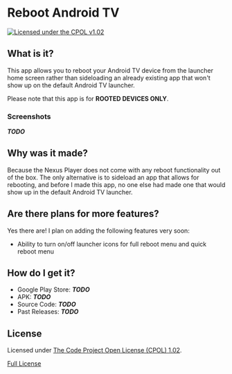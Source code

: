 Reboot Android TV
=================

[![Licensed under the CPOL v1.02](http://img.shields.io/badge/license-CPOL-1.02-blue.svg?style=flat)](#license)


## What is it?

This app allows you to reboot your Android TV device from the launcher home screen rather than sideloading an already existing app that won't show up on the default Android TV launcher.

Please note that this app is for **ROOTED DEVICES ONLY**.

### Screenshots

***TODO***


## Why was it made?

Because the Nexus Player does not come with any reboot functionality out of the box. The only alternative is to sideload an app that allows for rebooting, and before I made this app, no one else had made one that would show up in the default Android TV launcher.


## Are there plans for more features?

Yes there are! I plan on adding the following features very soon:

- Ability to turn on/off launcher icons for full reboot menu and quick reboot menu


## How do I get it?

- Google Play Store: ***TODO***
- APK: ***TODO***
- Source Code: ***TODO***
- Past Releases: ***TODO***


## License

Licensed under [The Code Project Open License (CPOL) 1.02](http://www.codeproject.com/info/cpol10.aspx).

[Full License](http://bsara.github.io/reboot-android-tv/license)